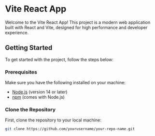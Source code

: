 # Vite React App

Welcome to the Vite React App! This project is a modern web application built with React and Vite, designed for high performance and developer experience.

## Getting Started

To get started with the project, follow the steps below:

### Prerequisites

Make sure you have the following installed on your machine:

- [Node.js](https://nodejs.org/) (version 14 or later)
- [npm](https://www.npmjs.com/) (comes with Node.js)

### Clone the Repository

First, clone the repository to your local machine:

```bash
git clone https://github.com/yourusername/your-repo-name.git
